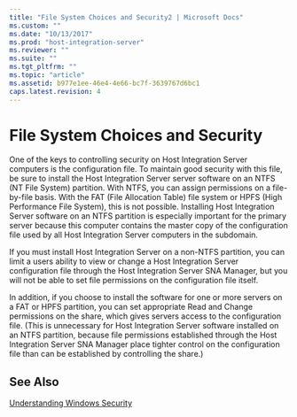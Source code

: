 ```yaml
---
title: "File System Choices and Security2 | Microsoft Docs"
ms.custom: ""
ms.date: "10/13/2017"
ms.prod: "host-integration-server"
ms.reviewer: ""
ms.suite: ""
ms.tgt_pltfrm: ""
ms.topic: "article"
ms.assetid: b977e1ee-46e4-4e66-bc7f-3639767d6bc1
caps.latest.revision: 4
---
```

# File System Choices and Security
One of the keys to controlling security on Host Integration Server computers is the configuration file. To maintain good security with this file, be sure to install the Host Integration Server server software on an NTFS (NT File System) partition. With NTFS, you can assign permissions on a file-by-file basis. With the FAT (File Allocation Table) file system or HPFS (High Performance File System), this is not possible. Installing Host Integration Server software on an NTFS partition is especially important for the primary server because this computer contains the master copy of the configuration file used by all Host Integration Server computers in the subdomain.  
  
 If you must install Host Integration Server on a non-NTFS partition, you can limit a users ability to view or change a Host Integration Server configuration file through the Host Integration Server SNA Manager, but you will not be able to set file permissions on the configuration file itself.  
  
 In addition, if you choose to install the software for one or more servers on a FAT or HPFS partition, you can set appropriate Read and Change permissions on the share, which gives servers access to the configuration file. (This is unnecessary for Host Integration Server software installed on an NTFS partition, because file permissions established through the Host Integration Server SNA Manager place tighter control on the configuration file than can be established by controlling the share.)  
  
## See Also  
 [Understanding Windows Security](../core/understanding-windows-security.md)